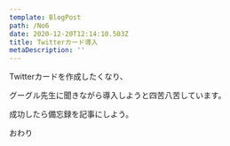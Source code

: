 ```yaml
---
template: BlogPost
path: /No6
date: 2020-12-20T12:14:10.503Z
title: Twitterカード導入
metaDescription: ''
---
```

Twitterカードを作成したくなり、

グーグル先生に聞きながら導入しようと四苦八苦しています。

成功したら備忘録を記事にしよう。



おわり
